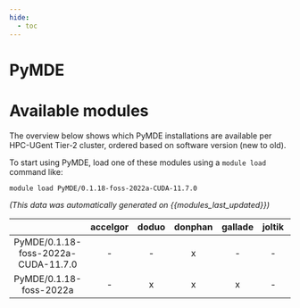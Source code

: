 ```yaml
---
hide:
  - toc
---
```


PyMDE
=====

# Available modules


The overview below shows which PyMDE installations are available per HPC-UGent Tier-2 cluster, ordered based on software version (new to old).

To start using PyMDE, load one of these modules using a `module load` command like:

```shell
module load PyMDE/0.1.18-foss-2022a-CUDA-11.7.0
```

*(This data was automatically generated on {{modules_last_updated}})*  

| |accelgor|doduo|donphan|gallade|joltik|shinx|
| :---: | :---: | :---: | :---: | :---: | :---: | :---: |
|PyMDE/0.1.18-foss-2022a-CUDA-11.7.0|-|-|x|-|-|-|
|PyMDE/0.1.18-foss-2022a|-|x|x|x|-|-|

